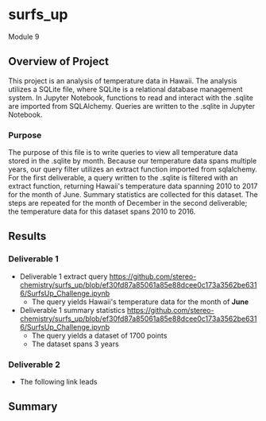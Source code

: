 # surfs_up
Module 9

## Overview of Project
This project is an analysis of temperature data in Hawaii. The analysis utilizes a SQLite file, where SQLite is a relational database management system. In Jupyter Notebook, functions to read and interact with the .sqlite are imported from SQLAlchemy. Queries are written to the .sqlite in Jupyter Notebook.
### Purpose
The purpose of this file is to write queries to view all temperature data stored in the .sqlite by month. Because our temperature data spans multiple years, our query filter utilizes an extract function imported from sqlalchemy. For the first deliverable, a query written to the .sqlite is filtered with an extract function, returning Hawaii's temperature data spanning 2010 to 2017 for the month of June. Summary statistics are collected for this dataset. The steps are repeated for the month of December in the second deliverable; the temperature data for this dataset spans 2010 to 2016.
## Results
### Deliverable 1
* Deliverable 1 extract query https://github.com/stereo-chemistry/surfs_up/blob/ef30fd87a85061a85e88dcee0c173a3562be6316/SurfsUp_Challenge.ipynb
  * The query  yields Hawaii's temperature data for the month of **June**
* Deliverable 1 summary statistics https://github.com/stereo-chemistry/surfs_up/blob/ef30fd87a85061a85e88dcee0c173a3562be6316/SurfsUp_Challenge.ipynb
  * The query yields a dataset of 1700 points
  * The dataset spans 3 years
### Deliverable 2
* The following link leads 
## Summary
